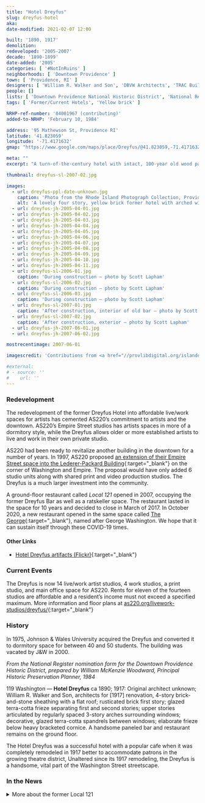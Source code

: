 ```yaml
---
title: "Hotel Dreyfus"
slug: dreyfus-hotel
aka:
date-modified: 2021-02-07 12:00

built: '1890, 1917'
demolition: 
redeveloped: '2005-2007'
decade: '1890-1899'
date-added: '2005'
categories: [ '#NotInRuins' ]
neighborhoods: [ 'Downtown Providence' ]
town: [ 'Providence, RI' ]
designers: [ 'William R. Walker and Son', 'DBVW Architects', 'TRAC Builders' ]
people: []
lists: [ 'Downtown Providence National Historic District', 'National Register of Historic Places' ]
tags: [ 'Former/Current Hotels', 'Yellow brick' ]

NRHP-ref-number: '84001967 (contributing)'
added-to-NRHP: 'February 10, 1984'

address: '95 Mathewson St, Providence RI'
latitude: '41.823059'
longitude: '-71.4171632'
gmap: "https://www.google.com/maps/place/Dreyfus/@41.823059,-71.4171632,17z/data=!3m1!4b1!4m5!3m4!1s0x89e445124d432e93:0x2078c049dab91e0b!8m2!3d41.823055!4d-71.4149745"

meta: ""
excerpt: "A turn-of-the-century hotel with intact, 100-year old wood panelled bar enhanced by stained-glass windows and decorative terra cotta"

thumbnail: dreyfus-sl-2007-02.jpg

images:
  - url: dreyfus-ppl-date-unknown.jpg
    caption: 'Photo from the Rhode Island Photograph Collection, Providence Public Library, date unknown'
    alt: 'A lovely four story, yellow brick former hotel with arched windows on the fourth floor, a deep and detailed series of brackets above a yellow, cream, and jade green terra cotta frieze. The ground floor space contains a restaurant, bar, and gallery and features ornate brick work with a running frieze made of a vertical fluted course below a ridge of a curving, waving pattern seperating the first and second stories.'
  - url: dreyfus-jh-2005-04-01.jpg
  - url: dreyfus-jh-2005-04-02.jpg
  - url: dreyfus-jh-2005-04-03.jpg
  - url: dreyfus-jh-2005-04-04.jpg
  - url: dreyfus-jh-2005-04-05.jpg
  - url: dreyfus-jh-2005-04-06.jpg
  - url: dreyfus-jh-2005-04-07.jpg
  - url: dreyfus-jh-2005-04-08.jpg
  - url: dreyfus-jh-2005-04-09.jpg
  - url: dreyfus-jh-2005-04-10.jpg
  - url: dreyfus-jh-2005-04-11.jpg
  - url: dreyfus-sl-2006-01.jpg
    caption: 'During construction – photo by Scott Lapham'
  - url: dreyfus-sl-2006-02.jpg
    caption: 'During construction – photo by Scott Lapham'
  - url: dreyfus-sl-2006-03.jpg
    caption: 'During construction – photo by Scott Lapham'
  - url: dreyfus-sl-2007-01.jpg
    caption: 'After construction, interior of old bar – photo by Scott Lapham'
  - url: dreyfus-sl-2007-02.jpg
    caption: 'After construction, exterior – photo by Scott Lapham'
  - url: dreyfus-jh-2007-06-01.jpg
  - url: dreyfus-jh-2007-06-02.jpg

mostrecentimage: 2007-06-01

imagescredit: 'Contributions from <a href="//provlibdigital.org/islandora/object/islandora%3A11562" target="_blank">Rhode Island Photograph Collection</a>, Providence Public Library and Scott Lapham for AS220 and TRAC Builders'

#external:
# - source: ''
#    url: ''
---
```


### Redevelopment

The redevelopment of the former Dreyfus Hotel into affordable live/work spaces for artists has cemented AS220’s commitment to artists and the downtown. AS220’s Empire Street studios has artists spaces in more of a dormitory style, while the Dreyfus allows older or more established artists to live and work in their own private studio. 

AS220 had been ready to revitalize another building in the downtown for a number of years. In 1997, AS220 proposed [an extension of their Empire Street space into the Lederer-Packard Building](//digitalcommons.ric.edu/cgi/viewcontent.cgi?article=1913&context=as220_root){:target="_blank"} on the corner of Washington and Empire. The proposal would have only added 6 studio units along with shared print and video production studios. The Dreyfus is a much larger investment into the community. 

A ground-floor restaurant called _Local 121_ opened in 2007, occupying the former Dreyfus Bar as well as a ratskeller space. The restaurant lasted in the space for 10 years and decided to close in March of 2017. In October 2020, a new restaurant opened in the same space called [The George](//www.thegeorge-onwashington.com/){:target="_blank"}, named after George Washington. We hope that it can sustain itself through these COVID-19 times. 

#### Other Links

+ [Hotel Dreyfus artifacts (Flickr)](//www.flickr.com/photos/as220/sets/72157622531173780/){:target="_blank"}


### Current Events

The Dreyfus is now 14 live/work artist studios, 4 work studios, a print studio, and main office space for AS220. Rents for eleven of the fourteen studios are affordable and a resident’s income must not exceed a specified maximum. More information and floor plans at [as220.org/livework-studios/dreyfus/](//as220.org/livework-studios/dreyfus/){:target="_blank"}


### History

In 1975, Johnson & Wales University acquired the Dreyfus and converted it to dormitory space for between 40 and 50 students. The building was vacated by J&W in 2000. 

_From the National Register nomination form for the Downtown Providence Historic District, prepared by William McKenzie Woodward, Principal Historic Preservation Planner, 1984_

119 Washington — **Hotel Dreyfus** ca 1890; 1917: Original architect unknown; William R. Walker and Son, architects for [1917] renovation, 4-story brick-and-stone sheathing with a flat roof; rusticated brick first story; glazed terra-cotta frieze separating first and second stories; upper stories articulated by regularly spaced 3-story arches surrounding windows; decorative, glazed terra-cotta spandrels between windows; elaborate frieze below heavy bracketed cornice. A handsome paneled bar and restaurant remains on the ground floor.

The Hotel Dreyfus was a successful hotel with a popular cafe when it was completely remodeled in 1917 better to accommodate patrons in the growing theatre district, Unaltered since its 1917 remodeling, the Dreyfus is a handsome, vital part of the Washington Street streetscape.


### In the News

<details markdown="1" class="rhythm">
  <summary>More about the former Local 121</summary>

#### Providence restaurant Local 121 to close in March

_by Jack Perry_  
**Providence Journal** | February 17, 2017 (abridged)

Local 121, a downtown restaurant that’s specialized in serving food from local farms, is closing its doors after operating on Washington Street for a decade.

Owned and operated by Josh and Nancy Miller, the restaurant was the anchor tenant in AS220′s Dreyfus building at 121 Washington St., which AS220 bought and restored between 2005 and 2007, according to AS220, an artist-run nonprofit that supports and promotes the arts.

The Millers were quoted in the press release saying, “Our lease with AS220 expires in April, and pursuing another 10-year option would have us as restaurant owners and operators into our ’70s. We are not interested in doing that through this stage of our lives. We are committed to marketing this beautiful restaurant for sale as a turnkey operation, with the full cooperation and participation of AS220.

“We want to thank our staff and many patrons. We especially want to thank the many local farmers, fishermen and other local purveyors for helping us to pioneer the farm-to-table concept in Rhode Island.”

Josh Miller also owns Trinity Brewhouse in downtown Providence. Miller is a state senator for Rhode Island.

In 2010, the restaurant was the first-ever recipient of the Mayor’s Culinary Cup award, given by the Culinary Institute of America, the National Restaurant Association, and the U.S. Conference of Mayors, according to AS220. It was in recognition of their work “advocating for sustainable economic efforts in Providence by using locally produced food and beverages.”

_Captured February 7, 2021 from https://www.providencejournal.com/news/20170217/providence-restaurant-local-121-to-close-in-march_

</details>
